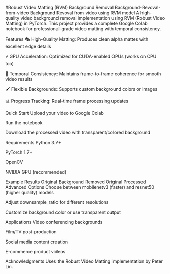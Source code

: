 #Robust Video Matting (RVM) Background Removal
Background-Revoval-from-video
Background Revoval from video using RVM model 
A high-quality video background removal implementation using RVM (Robust Video Matting) in PyTorch. This project provides a complete Google Colab notebook for professional-grade video matting with temporal consistency.

Features
🎭 High-Quality Matting: Produces clean alpha mattes with excellent edge details

⚡ GPU Acceleration: Optimized for CUDA-enabled GPUs (works on CPU too)

🎥 Temporal Consistency: Maintains frame-to-frame coherence for smooth video results

🖌️ Flexible Backgrounds: Supports custom background colors or images

📊 Progress Tracking: Real-time frame processing updates

Quick Start
Upload your video to Google Colab

Run the notebook

Download the processed video with transparent/colored background

Requirements
Python 3.7+

PyTorch 1.7+

OpenCV

NVIDIA GPU (recommended)

Example Results
Original	Background Removed
Original	Processed
Advanced Options
Choose between mobilenetv3 (faster) and resnet50 (higher quality) models

Adjust downsample_ratio for different resolutions

Customize background color or use transparent output

Applications
Video conferencing backgrounds

Film/TV post-production

Social media content creation

E-commerce product videos

Acknowledgments
Uses the Robust Video Matting implementation by Peter Lin.
